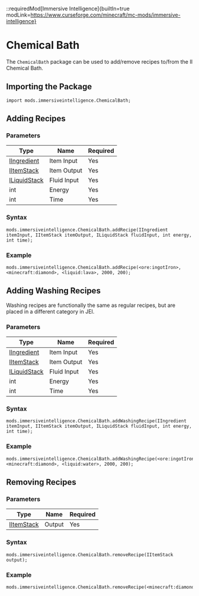 ::requiredMod[Immersive Intelligence]{builtIn=true modLink=https://www.curseforge.com/minecraft/mc-mods/immersive-intelligence}

# Chemical Bath

The `ChemicalBath` package can be used to add/remove recipes to/from the II Chemical Bath.

## Importing the Package

```zenscript
import mods.immersiveintelligence.ChemicalBath;
```

## Adding Recipes

### Parameters

| Type                                                                    | Name        | Required  |
|-------------------------------------------------------------------------|-------------|-----------|
| [IIngredient](/Vanilla/Variable_Types/IIngredient/)                     | Item Input  | Yes       |
| [IItemStack](/Vanilla/Items/IItemStack/)                                | Item Output | Yes       |
| [ILiquidStack](/Vanilla/Variable_Types/ILiquidStack/)                   | Fluid Input | Yes       |
| int                                                                     | Energy      | Yes       |
| int                                                                     | Time        | Yes       |

### Syntax

```zenscript
mods.immersiveintelligence.ChemicalBath.addRecipe(IIngredient itemInput, IItemStack itemOutput, ILiquidStack fluidInput, int energy, int time);
```

### Example

```zenscript
mods.immersiveintelligence.ChemicalBath.addRecipe(<ore:ingotIron>, <minecraft:diamond>, <liquid:lava>, 2000, 200);
```

## Adding Washing Recipes

Washing recipes are functionally the same as regular recipes, but are placed in a different category in JEI.  

### Parameters

| Type                                                                    | Name        | Required  |
|-------------------------------------------------------------------------|-------------|-----------|
| [IIngredient](/Vanilla/Variable_Types/IIngredient/)                     | Item Input  | Yes       |
| [IItemStack](/Vanilla/Items/IItemStack/)                                | Item Output | Yes       |
| [ILiquidStack](/Vanilla/Variable_Types/ILiquidStack/)                   | Fluid Input | Yes       |
| int                                                                     | Energy      | Yes       |
| int                                                                     | Time        | Yes       |

### Syntax

```zenscript
mods.immersiveintelligence.ChemicalBath.addWashingRecipe(IIngredient itemInput, IItemStack itemOutput, ILiquidStack fluidInput, int energy, int time);
```

### Example

```zenscript
mods.immersiveintelligence.ChemicalBath.addWashingRecipe(<ore:ingotIron>, <minecraft:diamond>, <liquid:water>, 2000, 200);
```


## Removing Recipes

### Parameters

| Type                                     | Name   | Required  |
|------------------------------------------|--------|-----------|
| [IItemStack](/Vanilla/Items/IItemStack/) | Output | Yes       |

### Syntax

```zenscript
mods.immersiveintelligence.ChemicalBath.removeRecipe(IItemStack output);
```

### Example

```zenscript
mods.immersiveintelligence.ChemicalBath.removeRecipe(<minecraft:diamond>);
```